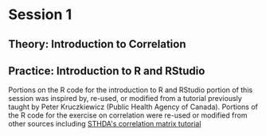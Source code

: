 # Session 1

## Theory: Introduction to Correlation
## Practice: Introduction to R and RStudio

Portions on the R code for the introduction to R and RStudio portion of this
session was inspired by, re-used, or modified from a tutorial previously taught
by Peter Kruczkiewicz (Public Health Agency of Canada). Portions of the R code for the exercise on correlation were re-used or 
modified from other sources including [STHDA's correlation matrix tutorial](http://www.sthda.com/english/wiki/correlation-matrix-a-quick-start-guide-to-analyze-format-and-visualize-a-correlation-matrix-using-r-software)
